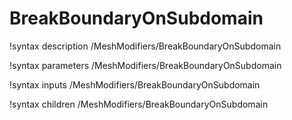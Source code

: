 <!-- MOOSE Documentation Stub: Remove this when content is added. -->

# BreakBoundaryOnSubdomain

!syntax description /MeshModifiers/BreakBoundaryOnSubdomain

!syntax parameters /MeshModifiers/BreakBoundaryOnSubdomain

!syntax inputs /MeshModifiers/BreakBoundaryOnSubdomain

!syntax children /MeshModifiers/BreakBoundaryOnSubdomain
